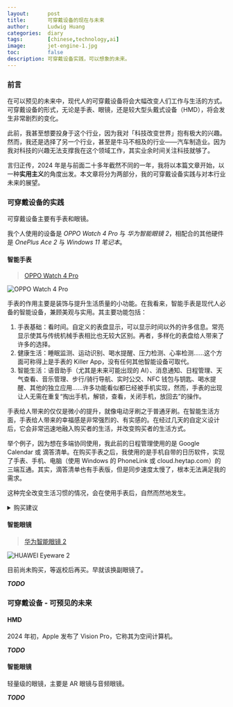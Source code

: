 ```yaml
---
layout:      post
title:       可穿戴设备的现在与未来
author:      Ludwig Huang
categories:  diary
tags:        [chinese,technology,ai]
image:       jet-engine-1.jpg
toc:         false
description: 可穿戴设备实践，可以想象的未来。
---
```


### 前言

在可以预见的未来中，现代人的可穿戴设备将会大幅改变人们工作与生活的方式。可穿戴设备的形式，无论是手表、眼镜，还是较大型头戴式设备（HMD），将会发生非常剧烈的变化。

此前，我甚至想要投身于这个行业，因为我对「科技改变世界」抱有极大的兴趣。然而，我还是选择了另一个行业，甚至是牛马不相及的行业——汽车制造业。因为我对科技的兴趣无法支撑我在这个领域工作，其实业余时间关注科技就够了。

言归正传，2024 年是与前面二十多年截然不同的一年，我将以本篇文章开始，以一种**实用主义**的角度出发。本文章将分为两部分，我的可穿戴设备实践与对本行业未来的展望。

### 可穿戴设备的实践

可穿戴设备主要有手表和眼镜。

我个人使用的设备是 *OPPO Watch 4 Pro* 与 *华为智能眼镜 2*，相配合的其他硬件是 *OnePlus Ace 2* 与 *Windows 11 笔记本*。

#### 智能手表

> [OPPO Watch 4 Pro](https://www.oppo.com/cn/accessories/oppo-watch-4-pro/)

![OPPO Watch 4 Pro](https://www.oppo.com/content/dam/oppo/product-asset-library/accessory/watch-4-pro/cn/assets/images-design-color-1.jpg.avif)

手表的作用主要是装饰与提升生活质量的小功能。在我看来，智能手表是现代人必备的智能设备，兼顾美观与实用。其主要功能包括：

1. 手表基础：看时间。自定义的表盘显示，可以显示时间以外的许多信息。常亮显示使其与传统机械手表相比也无较大区别。再者，多样化的表盘给人带来了许多的选择。
2. 健康生活：睡眠监测、运动识别、喝水提醒、压力检测、心率检测……这个方面可称得上是手表的 Killer App，没有任何其他智能设备可取代。
3. 智能生活：语音助手（尤其是未来可能出现的 AI）、消息通知、日程管理、天气查看、音乐管理、步行/骑行导航、实时公交、NFC 钱包与钥匙、喝水提醒、其他的独立应用……许多功能看似都已经被手机实现，然而，手表的出现让人无需在重复“掏出手机，解锁，查看，关闭手机，放回去”的操作。

手表给人带来的仅仅是微小的提升，就像电动牙刷之于普通牙刷。在智能生活方面，手表给人带来的幸福感是非常强烈的、有实感的。在经过几天的自定义设计后，它会非常迅速地融入购买者的生活，并改变购买者的生活方式。

举个例子，因为想在多端协同使用，我此前的日程管理使用的是 Google Calendar 或 滴答清单。在购买手表之后，我使用的是手机自带的日历软件，实现了手表、手机、电脑（使用 Windows 的 PhoneLink 或 cloud.heytap.com）的三端互通。其实，滴答清单也有手表版，但是同步速度太慢了，根本无法满足我的需求。

这种完全改变生活习惯的情况，会在使用手表后，自然而然地发生。

<details><summary>购买建议</summary>
<p>
如果使用 iPhone，推荐购买 Apple Watch 旗舰机。如果读者使用华为手机，推荐购买华为的旗舰手表。如果不是华为手机，直接买 OPPO 的旗舰手表即可。
</p>
<p>
由于我向来使用 OPPO 的设备，OPPO Watch 4 Pro 成为了最佳选择。我从初中开始，就已经固定了使用手机的习惯。最初是什么都不懂，看到 OPPO 线下大量的实体店与线上铺天盖地的广告。再到后来，我完全习惯该手机的操作习惯，导致我换机只会在 OnePlus 与 OPPO 中考虑。
</p>
</details>

#### 智能眼镜

> [华为智能眼镜 2](https://consumer.huawei.com/cn/audio/huawei-eyewear-2/)

![HUAWEI Eyeware 2](https://consumer.huawei.com/content/dam/huawei-cbg-site/cn/mkt/pdp/wearables/huawei-eyewear-2/img/produuct-design-7/huawei-eyewear-2-assistant@2x.webp)

目前尚未购买，等返校后再买。早就该换副眼镜了。

***TODO***

### 可穿戴设备 - 可预见的未来

#### HMD

2024 年初，Apple 发布了 Vision Pro，它称其为空间计算机。

***TODO***

#### 智能眼镜

轻量级的眼镜，主要是 AR 眼镜与音频眼镜。

***TODO***